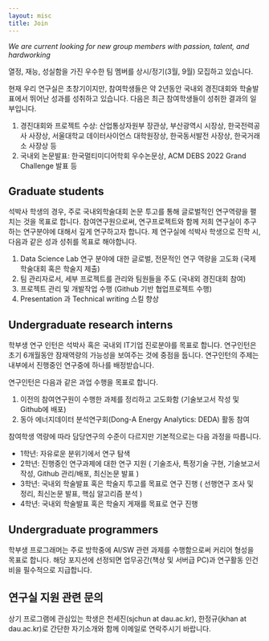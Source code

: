 ```yaml
---
layout: misc
title: Join
---
```


*We are current looking for new group members with passion, talent, and hardworking*

열정, 재능, 성실함을 가진 우수한 팀 멤버를 상시/정기(3월, 9월) 모집하고 있습니다.

현재 우리 연구실은 초창기이지만, 참여학생들은 약 2년동안 국내외 경진대회와 학술발표에서 뛰어난 성과를 성취하고 있습니다. 다음은 최근 참여학생들이 성취한 결과의 일부입니다.
1. 경진대회와 프로젝트 수상: 산업통상자원부 장관상, 부산광역시 시장상, 한국전력공사 사장상, 서울대학교 데이터사이언스 대학원장상, 한국동서발전 사장상, 한국거래소 사장상 등  
2. 국내외 논문발표: 한국멀티미디어학회 우수논문상, ACM DEBS 2022 Grand Challenge 발표 등

## Graduate students

석박사 학생의 경우, 주로 국내외학술대회 논문 투고를 통해 글로벌적인 연구역량을 펼치는 것을 목표로 합니다. 참여연구원으로써, 연구프로젝트와 함께 저희 연구실이 추구하는 연구분야에 대해서 깊게 연구하고자 합니다. 제 연구실에 석박사 학생으로 진학 시, 다음과 같은 성과 성취를 목표로 해야합니다.

1. Data Science Lab 연구 분야에 대한 글로벌, 전문적인 연구 역량을 고도화 (국제 학술대회 혹은 학술지 제출)
2. 팀 관리자로서, 세부 프로젝트를 관리와 팀원들을 주도 (국내외 경진대회 참여)
3. 프로젝트 관리 및 개발작업 수행 (Github 기반 협업프로젝트 수행)
4. Presentation 과 Technical writing 스킬 향상 

## Undergraduate research interns

학부생 연구 인턴은 석박사 혹은 국내외 IT기업 진로분야를 목표로 합니다. 연구인턴은 초기 6개월동안 잠재역량의 가능성을 보여주는 것에 중점을 둡니다. 연구인턴의 주제는 내부에서 진행중인 연구중에 하나를 배정받습니다.    

연구인턴은 다음과 같은 과업 수행을 목표로 합니다.
1. 이전의 참여연구원이 수행한 과제를 정리하고 고도화함 (기술보고서 작성 및 Github에 배포)
2. 동아 에너지데이터 분석연구회(Dong-A Energy Analytics: DEDA) 활동 참여 

참여학생 역량에 따라 담당연구의 수준이 다르지만 기본적으로는 다음 과정을 따릅니다.
- 1학년: 자유로운 분위기에서 연구 탐색
- 2학년: 진행중인 연구과제에 대한 연구 지원 ( 기술조사, 특정기술 구현, 기술보고서 작성, Github 관리/배포, 최신논문 발표 )
- 3학년: 국내외 학술발표 혹은 학술지 투고를 목표로 연구 진행 ( 선행연구 조사 및 정리, 최신논문 발표, 핵심 알고리즘 분석 )
- 4학년: 국내외 학술발표 혹은 학술지 게재를 목표로 연구 진행

## Undergraduate programmers 

학부생 프로그래머는 주로 방학중에 AI/SW 관련 과제를 수행함으로써 커리어 형성을 목표로 합니다. 해당 포지션에 선정되면 업무공간(책상 및 서버급 PC)과 연구활동 인건비을 필수적으로 지급합니다.       

## 연구실 지원 관련 문의

상기 프로그램에 관심있는 학생은 천세진(sjchun at dau.ac.kr), 한정규(jkhan at dau.ac.kr)로 간단한 자기소개와 함께 이메일로 연락주시기 바랍니다.